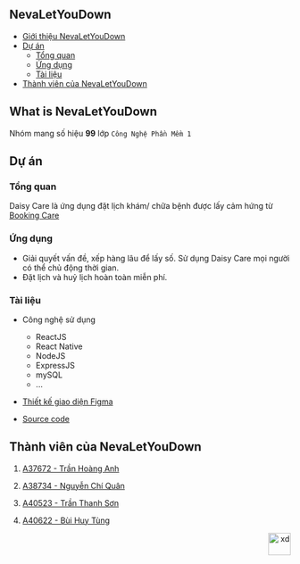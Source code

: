 <div id="top"></div>

## NevaLetYouDown

- [Giới thiệu NevaLetYouDown](#giới-thiệu-nevaletyoudown)
- [Dự án](#dự-án)
  - [Tổng quan](#tổng-quan)
  - [Ứng dụng](#ứng-dụng)
  - [Tài liệu](#tài-liệu)
- [Thành viên của NevaLetYouDown](#thành-viên-của-nevaletyoudown)
  
  
## What is NevaLetYouDown

Nhóm mang số hiệu **99** lớp `Công Nghệ Phần Mềm 1`

## Dự án

### Tổng quan

Daisy Care là ứng dụng đặt lịch khám/ chữa bệnh được lấy cảm hứng từ [Booking Care](https://bookingcare.vn/)


### Ứng dụng

- Giải quyết vấn đề, xếp hàng lâu để lấy số. Sử dụng Daisy Care mọi người có thể chủ động thời gian.
- Đặt lịch và huỷ lịch hoàn toàn miễn phí.

### Tài liệu

- Công nghệ sử dụng
  - ReactJS
  - React Native
  - NodeJS
  - ExpressJS
  - mySQL
  - ...
 
- [Thiết kế giao diện Figma](#)

- [Source code](#)

## Thành viên của NevaLetYouDown

1. [A37672 - Trần Hoàng Anh](https://github.com/MiaYinel)

2. [A38734 - Nguyễn Chí Quân](https://github.com/Quan2611)

3. [A40523 - Trần Thanh Sơn](https://github.com/ThanhSon02)

4. [A40622 - Bùi Huy Tùng](https://github.com/augustusflynn)

<p align="right"><a href="#top"><img src="https://cdn-icons-png.flaticon.com/512/4196/4196777.png" alt="xd" width="40" height="40"/></a></p>



